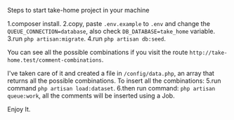 Steps to start take-home project in your machine

1.composer install.
2.copy, paste `.env.example` to `.env` and change the `QUEUE_CONNECTION=database`, also check `DB_DATABASE=take_home` variable.
3.run `php artisan:migrate`.
4.run `php artisan db:seed`.

You can see all the possible combinations if you visit the route `http://take-home.test/comment-combinations`.

I've taken care of it and created a file in `/config/data.php`, an array that returns all the possible combinations.
To insert all the combinations:
5.run command `php artisan load:dataset`.
6.then run command: `php artisan queue:work`, all the comments will be inserted using a Job.

Enjoy It.
